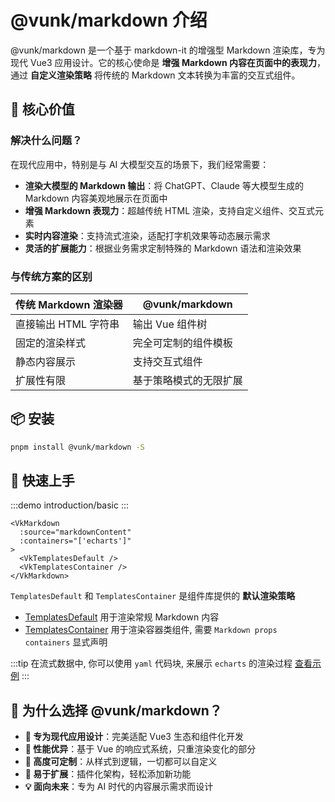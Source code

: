 # @vunk/markdown 介绍

@vunk/markdown 是一个基于 markdown-it 的增强型 Markdown 渲染库，专为现代 Vue3 应用设计。它的核心使命是 **增强 Markdown 内容在页面中的表现力**，通过 **自定义渲染策略** 将传统的 Markdown 文本转换为丰富的交互式组件。

## 🎯 核心价值

### 解决什么问题？

在现代应用中，特别是与 AI 大模型交互的场景下，我们经常需要：

- **渲染大模型的 Markdown 输出**：将 ChatGPT、Claude 等大模型生成的 Markdown 内容美观地展示在页面中
- **增强 Markdown 表现力**：超越传统 HTML 渲染，支持自定义组件、交互式元素
- **实时内容渲染**：支持流式渲染，适配打字机效果等动态展示需求
- **灵活的扩展能力**：根据业务需求定制特殊的 Markdown 语法和渲染效果

### 与传统方案的区别

| 传统 Markdown 渲染器 | @vunk/markdown |
|---------------------|----------------|
| 直接输出 HTML 字符串 | 输出 Vue 组件树 |
| 固定的渲染样式 | 完全可定制的组件模板 |
| 静态内容展示 | 支持交互式组件 |
| 扩展性有限 | 基于策略模式的无限扩展 |

## 📦 安装

```bash
pnpm install @vunk/markdown -S
```

## 🚀 快速上手

:::demo
introduction/basic
:::

```vue
<VkMarkdown
  :source="markdownContent"
  :containers="['echarts']"
>
  <VkTemplatesDefault />
  <VkTemplatesContainer />
</VkMarkdown>
```

`TemplatesDefault` 和 `TemplatesContainer` 是组件库提供的 **默认渲染策略**

+ [TemplatesDefault](https://github.com/EralChen/vunk-markdown/blob/master/packages/components/templates-default/src/index.vue) 用于渲染常规 Markdown 内容
+ [TemplatesContainer](https://github.com/EralChen/vunk-markdown/blob/master/packages/components/templates-container/src/index.vue) 用于渲染容器类组件, 需要 `Markdown props containers` 显式声明

:::tip
在流式数据中, 你可以使用 `yaml` 代码块, 来展示 `echarts` 的渲染过程
[查看示例](../../component/templates-container/+Page.md#basic)
:::

## 🌟 为什么选择 @vunk/markdown？

- **🎯 专为现代应用设计**：完美适配 Vue3 生态和组件化开发
- **🚀 性能优异**：基于 Vue 的响应式系统，只重渲染变化的部分
- **🎨 高度可定制**：从样式到逻辑，一切都可以自定义
- **🔌 易于扩展**：插件化架构，轻松添加新功能
- **💡 面向未来**：专为 AI 时代的内容展示需求而设计
